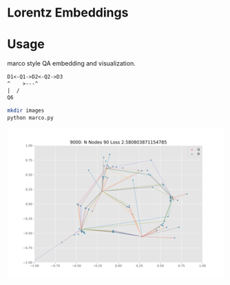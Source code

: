 Lorentz Embeddings
==================


Usage
=====

marco style QA embedding and visualization.        
```
D1<-Q1->D2<-Q2->D3
^    >---^
|  /
Q6
```

```bash
mkdir images
python marco.py
```
![Final Embedding](final.svg)
